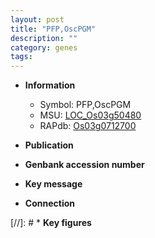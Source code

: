 ```yaml
---
layout: post
title: "PFP,OscPGM"
description: ""
category: genes
tags: 
---
```


* **Information**  
    + Symbol: PFP,OscPGM  
    + MSU: [LOC_Os03g50480](http://rice.uga.edu/cgi-bin/ORF_infopage.cgi?orf=LOC_Os03g50480)  
    + RAPdb: [Os03g0712700](https://rapdb.dna.affrc.go.jp/locus/?name=Os03g0712700)  

* **Publication**  

* **Genbank accession number**  

* **Key message**  

* **Connection**  

[//]: # * **Key figures**  


